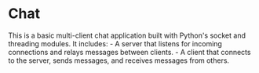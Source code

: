 # Chat
This is a basic multi-client chat application built with Python's socket and threading modules. It includes: - A server that listens for incoming connections and relays messages between clients. - A client that connects to the server, sends messages, and receives messages from others.
